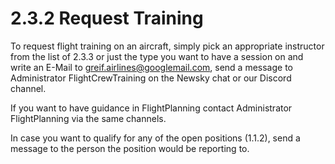 # 2.3.2 Request Training

To request flight training on an aircraft, simply pick an appropriate instructor from the list of 2.3.3 or just the type you want to have a session on and write an E-Mail to greif.airlines@googlemail.com, send a message to Administrator FlightCrewTraining on the Newsky chat or our Discord channel.

If you want to have guidance in FlightPlanning contact Administrator FlightPlanning via the same channels.

In case you want to qualify for any of the open positions (1.1.2), send a message to the person the position would be reporting to.
